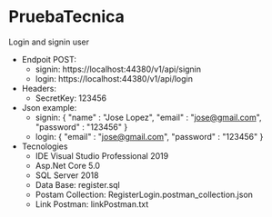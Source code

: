 # PruebaTecnica
Login and signin user
* Endpoit POST:
  * signin: https://localhost:44380/v1/api/signin
  * login: https://localhost:44380/v1/api/login
* Headers:
  * SecretKey: 123456
* Json example:
  * signin: {
 "name" : "Jose Lopez",
 "email" : "jose@gmail.com",
 "password" : "123456"
}
  * login: {
 "email" : "jose@gmail.com",
 "password" : "123456"
}
* Tecnologies
  * IDE Visual Studio Professional 2019
  * Asp.Net Core 5.0
  * SQL Server 2018
  *  Data Base: register.sql
  *  Postam Collection: RegisterLogin.postman_collection.json
  *  Link Postman: linkPostman.txt
